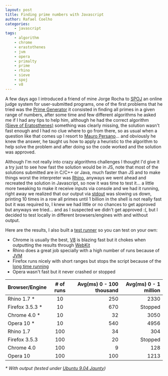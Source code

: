 ```yaml
--- 
layout: post
title: Finding prime numbers with Javascript
author: Rafael Coelho
categories:
    - javascript
tags:
    - algorithm
    - chrome
    - erastothenes
    - jvm
    - opera
    - primalty
    - prime
    - rhino
    - sieve
    - spoj
    - v8
---
```

A few days ago I introduced a friend of mine Jorge Rocha to [SPOJ][1] an online judge system for user-submitted programs, one of the first problems that he tried was the [Prime Generator][2] it consisted in finding all primes in a given range of numbers, after some time and few different algorithms he asked me if I had any tips to help him, although he had the correct algorithm [(Sieve of Eratosthenes)][3] something was clearly missing, the solution wasn't fast enough and I had no clue where to go from there, so as usual when a question like that comes up I resort to [Mauro Persano][4]... and obviously he knew the answer, he taught us how to apply a heuristic to the algorithm to help solve the problem and after doing so the code worked and the solution was approved.

Although I'm not really into crazy algorithms challenges I thought I'd give it a try just to see how fast the solution would be in JS, note that most of the solutions submitted are in C/C++ or Java, much faster than JS and to make things worst the interpreter was [Rhino][5], anyways we went ahead and recreated the solution in Javascript, so now it was time to test it... a little more tweaking to make it receive inputs via console and we had it running, right away we realized that our output via [stdout][6] was slowing us down, printing 10 times in a row all primes until 1 billion in the shell is not really fast but it was required to, I knew we had little or no chances to get approved but anyways we tried... and as I suspected we didn't get approved :(, but I decided to test locally in different browsers/engines with and without output.

Here are the results, I also built a [test runner][7] so you can test on your own: 
*   Chrome is usually the best, [V8][8] is blazing fast but it chokes when outputting the results through [WebKit][9]
*   Rhino does a great job specially with a high number of runs because of [JVM][10]
*   Firefox runs nicely with short ranges but stops the script because of the [long time running][11]
*   Opera wasn't fast but it never crashed or stopped

| Browser/Engine   | # of runs  | Avg(ms) 0 - 100 thousand | Avg(ms) 0 - 1 million |
| ---------------- | :--------: | -----------------------: | --------------------: |
| Rhino 1.7 \*     | 10         | 250                      | 2330                  |
| Firefox 3.5.3 \* | 10         | 670                      | Stopped               |
| Chrome 4.0 \*    | 10         | 32                       | 3050                  |
| Opera 10 \*      | 10         | 540                      | 4956                  |
| Rhino 1.7        | 100        | 34                       | 304                   |
| Firefox 3.5.3    | 100        | 20                       | Stopped               |
| Chrome 4.0       | 100        | 9                        | 128                   |
| Opera 10         | 100        | 100                      | 1213                  |

*\* With output (tested under [Ubuntu 9.04 Jaunty][12])*


 [1]: https://www.spoj.pl/
 [2]: https://www.spoj.pl/problems/PRIME1/
 [3]: http://en.wikipedia.org/wiki/Sieve_of_Eratosthenes
 [4]: http://fzort.org/mpr/
 [5]: http://www.mozilla.org/rhino/
 [6]: http://en.wikipedia.org/wiki/Standard_streams#Standard_output_.28stdout.29
 [7]: http://sandbox.javascriptrules.com/prime1/
 [8]: http://code.google.com/p/v8/
 [9]: http://webkit.org/
 [10]: http://en.wikipedia.org/wiki/Java_Virtual_Machine
 [11]: http://www.nczonline.net/blog/2009/01/05/what-determines-that-a-script-is-long-running/
 [12]: http://www.ubuntu.com/

